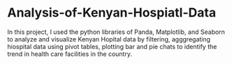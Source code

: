 # Analysis-of-Kenyan-Hospiatl-Data
In this project, I used the python libraries of Panda, Matplotlib, and Seaborn to analyze and visualize Kenyan Hopital data by filtering, agggregating hiospital data using pivot tables, plotting bar and pie chats to identify the trend in health care facilities in the country.
